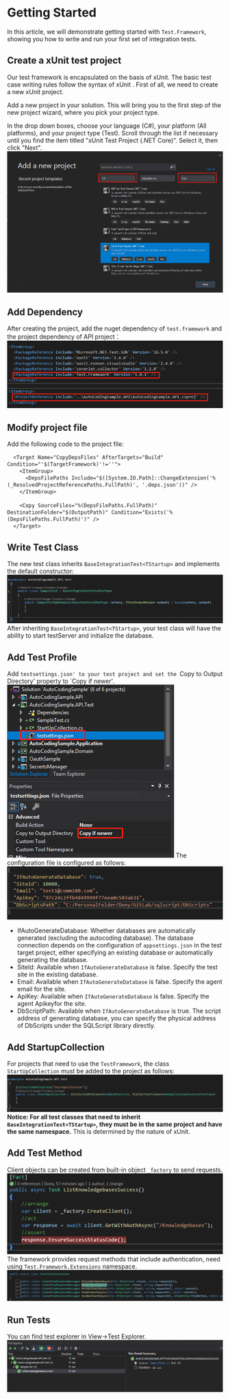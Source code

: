 # Getting Started
In this article, we will demonstrate getting started with `Test.Framework`, showing you how to write and run your first set of integration tests.

## Create a xUnit test project 
Our test framework is encapsulated on the basis of xUnit. The basic test case writing rules follow the syntax of xUnit . First of all, we need to create a new xUnit project.

Add a new project in your solution. This will bring you to the first step of the new project wizard, where you pick your project type.

In the drop down boxes, choose your language (C#), your platform (All platforms), and your project type (Test). Scroll through the list if necessary until you find the item titled "xUnit Test Project (.NET Core)". Select it, then click "Next".
![image.png](/.attachments/image-f6e1a67b-f9d3-483f-b78b-e22eb94eecb0.png)

## Add Dependency
After creating the project, add the nuget dependency of `test.framework` and the project dependency of API project：
![image.png](/.attachments/image-db196635-3907-4701-9692-f8c68f351e97.png)

## Modify project file
Add the following code to the project file:
```
  <Target Name="CopyDepsFiles" AfterTargets="Build" Condition="'$(TargetFramework)'!=''">
    <ItemGroup>
      <DepsFilePaths Include="$([System.IO.Path]::ChangeExtension('%(_ResolvedProjectReferencePaths.FullPath)', '.deps.json'))" />
    </ItemGroup>

    <Copy SourceFiles="%(DepsFilePaths.FullPath)" DestinationFolder="$(OutputPath)" Condition="Exists('%(DepsFilePaths.FullPath)')" />
  </Target>
```

## Write Test Class
The new test class inherits `BaseIntegrationTest<TStartup>` and implements the default constructor:
![image.png](/.attachments/image-e085fcb8-a148-4813-9be4-864acde6de81.png)
After inheriting `BaseIntegrationTest<TStartup>`, your test class will have the ability to start testServer and initialize the database.

## Add Test Profile
Add `testsettings.json' to your test project and set the `Copy to Output Directory' property to `Copy if newer'.
![image.png](/.attachments/image-c949d84f-438b-405f-bcc3-9dc515780830.png)
The configuration file is configured as follows:
![image.png](/.attachments/image-fd636b10-fea8-4af4-94f1-e81f64e982b4.png)
- IfAutoGenerateDatabase: Whether databases are automatically generated (excluding the autocoding database). The database connection depends on the configuration of `appsettings.json` in the test target project, either specifying an existing database or automatically generating the database.
- SiteId: Available when `IfAutoGenerateDatabase` is false. Specify the test site in the existing database.
- Email: Available when `IfAutoGenerateDatabase` is false. Specify the agent email for the site.
- ApiKey: Available when `IfAutoGenerateDatabase` is false. Specify the agent Apikeyfor the site.
- DbScriptPath: Available when `IfAutoGenerateDatabase` is true. The script address of generating database, you can specify the physical address of DbScripts under the SQLScript library directly.

## Add StartupCollection
For projects that need to use the `TestFramework`, the class `StartUpCollection` must be added to the project as follows:
![image.png](/.attachments/image-b5230f58-be0f-4fae-a3e7-39efbed63be9.png)
<b>Notice: For all test classes that need to inherit `BaseIntegrationTest<TStartup>`, they must be in the same project and have the same namespace.</b> This is determined by the nature of xUnit.

## Add Test Method
Client objects can be created from built-in object `_factory` to send requests.
![image.png](/.attachments/image-db26ef59-5ece-4229-a7a1-de3a06c22c8d.png)
The framework provides request methods that include authentication, need using `Test.Framework.Extensions` namespace.
![image.png](/.attachments/image-a753bfd8-8c62-447f-b404-8f417a58478c.png)

## Run Tests
You can find test explorer in View->Test Explorer.
![image.png](/.attachments/image-c60d20c7-7bc6-4ef0-8eac-6948ce907225.png)
